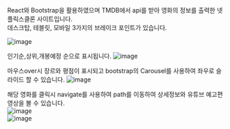 React와 Bootstrap을 활용하였으며 TMDB에서 api를 받아 영화의 정보를 출력한 넷플릭스클론 사이트입니다.  
데스크탑, 테블릿, 모바일 3가지의 브레이크 포인트가 있습니다.

 ![image](https://github.com/thseogns/fakeNetflix/assets/99688960/7d95f78b-5a7d-4bbe-bc35-4a637bd87e36)   

 인기순,상위,개봉예정 순으로 표시됩니다.  ![image](https://github.com/thseogns/fakeNetflix/assets/99688960/178d7533-a187-4ea9-bd07-16194cc0aaaf)  
 


 마우스over시 장르와 평점이 표시되고 bootstrap의 Carousel를 사용하여 좌우로 슬라이드 할 수 있습니다.  ![image](https://github.com/thseogns/fakeNetflix/assets/99688960/11e7cd73-a846-4e5f-a564-e14ae1726f0e)  

 해당 영화를 클릭시 navigate를 사용하여 path를 이동하여 상세정보와 유튜브 예고편 영상을 볼 수 있습니다.  
 ![image](https://github.com/thseogns/fakeNetflix/assets/99688960/17b7cb72-7a6a-49b2-acfd-5752245e4b7f)   
![image](https://github.com/thseogns/fakeNetflix/assets/99688960/5ffa4d93-b27c-4310-ae5b-2a8bcc66c564)  

 

